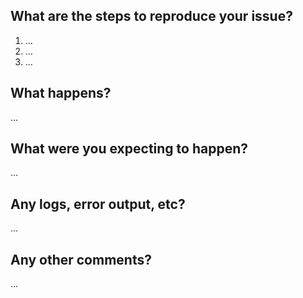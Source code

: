 What are the steps to reproduce your issue?
-------------------------------------------
1. ...
2. ...
3. ...

What happens?
-------------
...

What were you expecting to happen?
----------------------------------
...

Any logs, error output, etc?
----------------------------
...

Any other comments?
-------------------
...